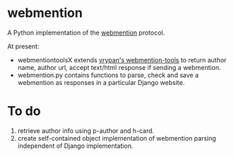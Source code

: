 webmention
==========

A Python implementation of the [webmention](https://github.com/converspace/webmention) protocol.

At present:

*	webmentiontoolsX extends [vrypan's webmention-tools](https://github.com/vrypan/webmention-tools) to return author name, author url, accept text/html response if sending a webmention.
*	webmention.py contains functions to parse, check and save a webmention as responses in a particular Django website.


To do
======

1.	retrieve author info using p-author and h-card.
2.	create self-contained object implementation of webmention parsing independent of Django implementation.
